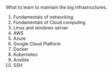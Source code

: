 What to learn to maintain the big infrastructures.

1. Fundamentals of networking
2. Fundamentals of Cloud computing
3. Linux and windows server
4. AWS
5. Azure
6. Google Cloud Platform
7. Docker
8. Kubernetes
9. Ansible
10.   SSH
